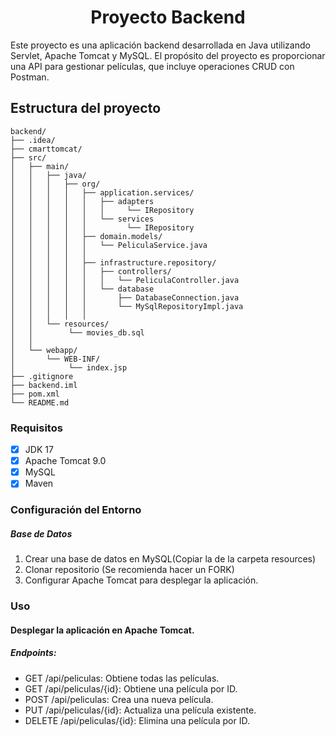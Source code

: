 <h1 align="center">Proyecto Backend</h1>

<p>Este proyecto es una aplicación backend desarrollada en Java utilizando Servlet, Apache Tomcat y MySQL. 
El propósito del proyecto es proporcionar una API para gestionar películas, que incluye operaciones CRUD con Postman.</p>


## Estructura del proyecto
```
backend/
├── .idea/
├── cmarttomcat/
├── src/
│   ├── main/
│   │   ├── java/
│   │   │   ├── org/
│   │   │   │   ├── application.services/
│   │   │   │   │   ├── adapters
│   │   │   │   │   │     └── IRepository
│   │   │   │   │   └── services
│   │   │   │   │         └── IRepository
│   │   │   │   ├── domain.models/
│   │   │   │   │   └── PeliculaService.java
│   │   │   │   │  
│   │   │   │   ├── infrastructure.repository/
│   │   │   │   │   ├── controllers/
│   │   │   │   │   │   └── PeliculaController.java
│   │   │   │   │   └── database
│   │   │   │   │       ├── DatabaseConnection.java
│   │   │   │   │       └── MySqlRepositoryImpl.java
│   │   │   │   │       
│   │   └── resources/
│   │        └── movies_db.sql
│   │           
│   └── webapp/
│       └── WEB-INF/
│            └── index.jsp
├── .gitignore
├── backend.iml
├── pom.xml
└── README.md
```

### Requisitos

- [x] JDK 17
- [x] Apache Tomcat 9.0
- [x] MySQL
- [x] Maven

### Configuración del Entorno
##### Base de Datos

 1. Crear una base de datos en MySQL(Copiar la de la carpeta resources)
 2. Clonar repositorio (Se recomienda hacer un FORK)
 3. Configurar Apache Tomcat para desplegar la aplicación.


### Uso
#### Desplegar la aplicación en Apache Tomcat.
##### Endpoints:

* GET /api/peliculas: Obtiene todas las películas.
* GET /api/peliculas/{id}: Obtiene una película por ID.
* POST /api/peliculas: Crea una nueva película.
* PUT /api/peliculas/{id}: Actualiza una película existente.
* DELETE /api/peliculas/{id}: Elimina una película por ID.